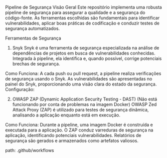 Pipeline de Segurança
Visão Geral
Este repositório implementa uma robusta pipeline de segurança para assegurar a qualidade e a segurança do código-fonte. As ferramentas escolhidas são fundamentais para identificar vulnerabilidades, aplicar boas práticas de codificação e conduzir testes de segurança automatizados.

Ferramentas de Segurança
1. Snyk
Snyk é uma ferramenta de segurança especializada na análise de dependências de projetos em busca de vulnerabilidades conhecidas. Integrada à pipeline, ela identifica e, quando possível, corrige potenciais brechas de segurança.

Como Funciona:
A cada push ou pull request, a pipeline realiza verificações de segurança usando o Snyk.
As vulnerabilidades são apresentadas no painel do Snyk, proporcionando uma visão clara do estado da segurança.
Configuração:


2. OWASP ZAP (Dynamic Application Security Testing - DAST) (Não está funcionando por conta de problemas na imagem Docker)
OWASP Zed Attack Proxy (ZAP) é utilizado para testes de segurança dinâmica, analisando a aplicação enquanto está em execução.

Como Funciona:
Durante a pipeline, uma imagem Docker é construída e executada para a aplicação.
O ZAP conduz varreduras de segurança na aplicação, identificando potenciais vulnerabilidades.
Relatórios de segurança são gerados e armazenados como artefatos valiosos.

path: .github/workflows


